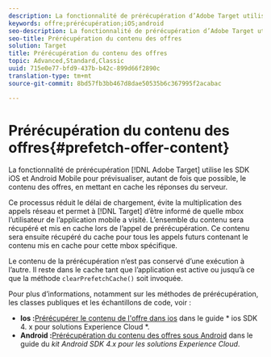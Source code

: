```yaml
---
description: La fonctionnalité de prérécupération d’Adobe Target utilise les SDK iOS et Android Mobile pour prévisualiser, autant de fois que possible, le contenu des offres, en mettant en cache les réponses du serveur.
keywords: offre;prérécupération;iOS;android
seo-description: La fonctionnalité de prérécupération d’Adobe Target utilise les SDK iOS et Android Mobile pour prévisualiser, autant de fois que possible, le contenu des offres, en mettant en cache les réponses du serveur.
seo-title: Prérécupération du contenu des offres
solution: Target
title: Prérécupération du contenu des offres
topic: Advanced,Standard,Classic
uuid: 715e0e77-bfd9-437b-b42c-899d66f2890c
translation-type: tm+mt
source-git-commit: 8bd57fb3bb467d8dae50535b6c367995f2acabac

---
```



# Prérécupération du contenu des offres{#prefetch-offer-content}

La fonctionnalité de prérécupération [!DNL Adobe Target] utilise les SDK iOS et Android Mobile pour prévisualiser, autant de fois que possible, le contenu des offres, en mettant en cache les réponses du serveur.

Ce processus réduit le délai de chargement, évite la multiplication des appels réseau et permet à [!DNL Target] d’être informé de quelle mbox l’utilisateur de l’application mobile a visité. L’ensemble du contenu sera récupéré et mis en cache lors de l’appel de prérécupération. Ce contenu sera ensuite récupéré du cache pour tous les appels futurs contenant le contenu mis en cache pour cette mbox spécifique.

Le contenu de la prérécupération n’est pas conservé d’une exécution à l’autre. Il reste dans le cache tant que l’application est active ou jusqu’à ce que la méthode `clearPrefetchCache()` soit invoquée.

Pour plus d’informations, notamment sur les méthodes de prérécupération, les classes publiques et les échantillons de code, voir :

* **Ios :**[Prérécupérer le contenu de l'offre dans ios](https://marketing.adobe.com/resources/help/en_US/mobile/ios/c_mob_target-prefetch_ios.html) dans le guide * ios SDK 4. x pour solutions Experience Cloud *.
* **Android :**[Prérécupération du contenu des offres sous Android](https://marketing.adobe.com/resources/help/en_US/mobile/android/c_mob_target-prefetch_android.html) dans le guide du *kit Android SDK 4.x pour les solutions Experience Cloud*.